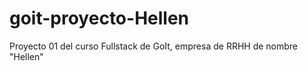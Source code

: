 # goit-proyecto-Hellen

Proyecto 01 del curso Fullstack de GoIt, empresa de RRHH de nombre "Hellen"
